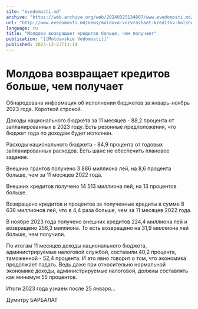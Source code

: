 ```yaml
---
site: "evedomosti.md"
archive: "https://web.archive.org/web/20240325134807/www.evedomosti.md/news/moldova-vozvrashaet-kreditov-bolshe-chem-poluchaet"
url: "http://www.evedomosti.md/news/moldova-vozvrashaet-kreditov-bolshe-chem-poluchaet"
language: ru
title: "Молдова возвращает кредитов больше, чем получает"
publication: '[[Moldavskie Vedomosti]]'
published: 2023-12-23T11:14
---
```


# Молдова возвращает кредитов больше, чем получает

Обнародована информация об исполнении бюджетов за январь-ноябрь 2023 года. Короткой строкой.

Доходы национального бюджета за 11 месяцев - 88,2 процента от запланированных в 2023 году. Есть резонные предположения, что бюджет года по доходам будет исполнен.

Расходы национального бюджета - 84,9 процента от годовых запланированных расходов. Есть шанс не обеспечить плановое задание.

Внешних грантов получено 3 886 миллиона лей, на 8,6 процента больше, чем за 11 месяцев 2022 года.

Внешних кредитов получено 14 513 миллиона лей, на 13 процентов больше.

Возвращено кредитов и процентов за полученные кредиты в сумме 8 636 миллионов лей, что в 4,4 раза больше, чем за 11 месяцев 2022 года.

В ноябре 2023 года получено внешних кредитов 224,4 миллиона лей и возвращено 256,3 миллиона. То есть возвращено на 31,9 миллиона лей больше, чем получили.

По итогам 11 месяцев доходы национального бюджета, администрируемые налоговой службой, составили 40,2 процента, таможенной - 52,4 процента. И это явно говорит о том, что экономика продолжает падать. Ведь даже при относительно нормальной экономике доходы, администрируемые налоговой, должны составлять как минимум 55 процентов.

Итоги 2023 года узнаем после 25 января...

Думитру БАРБАЛАТ